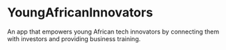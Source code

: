# YoungAfricanInnovators
An app that empowers young African tech innovators by connecting them with investors and providing business training.
